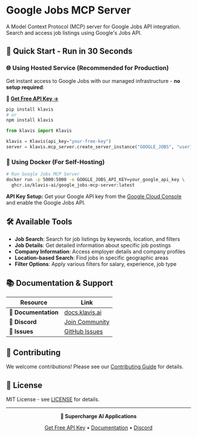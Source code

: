 # Google Jobs MCP Server

A Model Context Protocol (MCP) server for Google Jobs API integration. Search and access job listings using Google's Jobs API.

## 🚀 Quick Start - Run in 30 Seconds

### 🌐 Using Hosted Service (Recommended for Production)

Get instant access to Google Jobs with our managed infrastructure - **no setup required**:

**🔗 [Get Free API Key →](https://www.klavis.ai/home/api-keys)**

```bash
pip install klavis
# or
npm install klavis
```

```python
from klavis import Klavis

klavis = Klavis(api_key="your-free-key")
server = klavis.mcp_server.create_server_instance("GOOGLE_JOBS", "user123")
```

### 🐳 Using Docker (For Self-Hosting)

```bash
# Run Google Jobs MCP Server
docker run -p 5000:5000 -e GOOGLE_JOBS_API_KEY=your_google_api_key \
  ghcr.io/klavis-ai/google_jobs-mcp-server:latest
```

**API Key Setup:** Get your Google API key from the [Google Cloud Console](https://console.cloud.google.com/apis/credentials) and enable the Google Jobs API.

## 🛠️ Available Tools

- **Job Search**: Search for job listings by keywords, location, and filters
- **Job Details**: Get detailed information about specific job postings
- **Company Information**: Access employer details and company profiles
- **Location-based Search**: Find jobs in specific geographic areas
- **Filter Options**: Apply various filters for salary, experience, job type

## 📚 Documentation & Support

| Resource | Link |
|----------|------|
| **📖 Documentation** | [docs.klavis.ai](https://docs.klavis.ai) |
| **💬 Discord** | [Join Community](https://discord.gg/p7TuTEcssn) |
| **🐛 Issues** | [GitHub Issues](https://github.com/klavis-ai/klavis/issues) |

## 🤝 Contributing

We welcome contributions! Please see our [Contributing Guide](../../CONTRIBUTING.md) for details.

## 📜 License

MIT License - see [LICENSE](../../LICENSE) for details.

---

<div align="center">
  <p><strong>🚀 Supercharge AI Applications </strong></p>
  <p>
    <a href="https://www.klavis.ai">Get Free API Key</a> •
    <a href="https://docs.klavis.ai">Documentation</a> •
    <a href="https://discord.gg/p7TuTEcssn">Discord</a>
  </p>
</div>